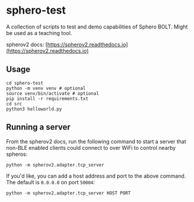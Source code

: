 # sphero-test

A collection of scripts to test and demo capabilities of Sphero BOLT. Might be used as a teaching tool.

spherov2 docs: [https://spherov2.readthedocs.io](https://spherov2.readthedocs.io)

## Usage

```
cd sphero-test
python -m venv venv # optional
source venv/bin/activate # optional
pip install -r requirements.txt
cd src
python3 helloworld.py
```

## Running a server

From the spherov2 docs, run the following command to start a server that non-BLE enabled clients could connect to over WiFi to control nearby spheros:

`python -m spherov2.adapter.tcp_server`

If you'd like, you can add a host address and port to the above command. The default is `0.0.0.0` on port `50004`:

`python -m spherov2.adapter.tcp_server HOST PORT`
